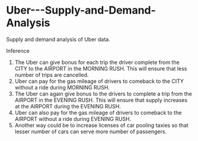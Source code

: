 # Uber---Supply-and-Demand-Analysis
Supply and demand analysis of Uber data. 

Inference 
  1) The Uber can give bonus for each trip the driver complete from the CITY to the AIRPORT in the MORNING RUSH. This will ensure that less number of trips are cancelled.
  2) Uber can pay for the gas mileage of drivers to comeback to the CITY without a ride during MORNING RUSH.
  3) The Uber can again give bonus to the drivers to complete a trip from the AIRPORT in the EVENING RUSH. This will ensure that supply increases at the AIRPORT during the EVENING      RUSH.
  4) Uber can also pay for the gas mileage of drivers to comeback to the AIRPORT without a ride during EVENING RUSH.
  5) Another way could be to increase licenses of car pooling taxies so that lesser number of cars can serve more number of passengers.
  
